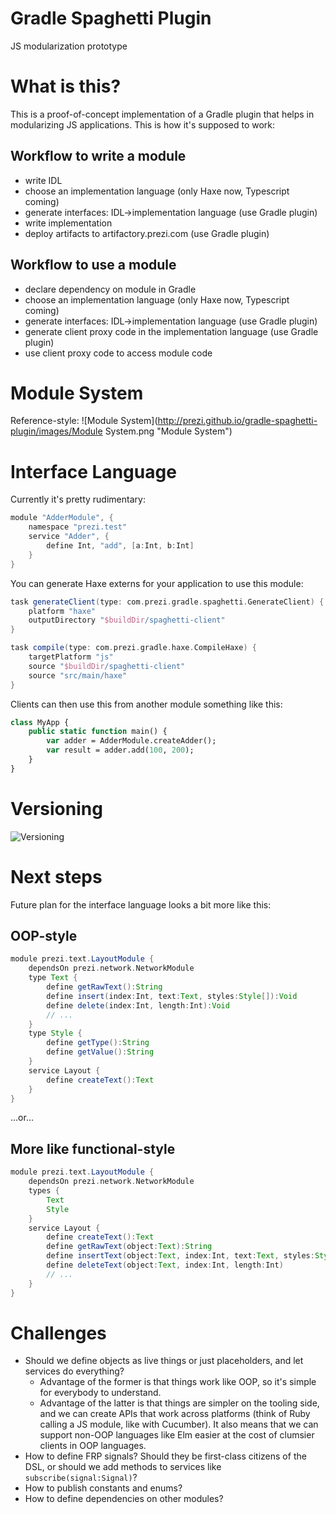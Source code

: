 Gradle Spaghetti Plugin
=======================

JS modularization prototype

# What is this?

This is a proof-of-concept implementation of a Gradle plugin that helps in modularizing JS applications. This is how it's supposed to work:

## Workflow to write a module

* write IDL
* choose an implementation language (only Haxe now, Typescript coming)
* generate interfaces: IDL->implementation language (use Gradle plugin)
* write implementation
* deploy artifacts to artifactory.prezi.com (use Gradle plugin)

## Workflow to use a module

* declare dependency on module in Gradle
* choose an implementation language (only Haxe now, Typescript coming)
* generate interfaces: IDL->implementation language (use Gradle plugin)
* generate client proxy code in the implementation language (use Gradle plugin)
* use client proxy code to access module code

# Module System

Reference-style: 
![Module System](http://prezi.github.io/gradle-spaghetti-plugin/images/Module System.png "Module System")

# Interface Language

Currently it's pretty rudimentary:

```groovy
module "AdderModule", {
	namespace "prezi.test"
	service "Adder", {
		define Int, "add", [a:Int, b:Int]
	}
}
```

You can generate Haxe externs for your application to use this module:

```groovy
task generateClient(type: com.prezi.gradle.spaghetti.GenerateClient) {
	platform "haxe"
	outputDirectory "$buildDir/spaghetti-client"
}

task compile(type: com.prezi.gradle.haxe.CompileHaxe) {
	targetPlatform "js"
	source "$buildDir/spaghetti-client"
	source "src/main/haxe"
}
```

Clients can then use this from another module something like this:

```haxe
class MyApp {
	public static function main() {
		var adder = AdderModule.createAdder();
		var result = adder.add(100, 200);
	}
}
```

# Versioning

![Versioning](http://prezi.github.io/gradle-spaghetti-plugin/images/Versioning.png "Versioning")


# Next steps

Future plan for the interface language looks a bit more like this:

## OOP-style

```groovy
module prezi.text.LayoutModule {
	dependsOn prezi.network.NetworkModule
	type Text {
		define getRawText():String
		define insert(index:Int, text:Text, styles:Style[]):Void
		define delete(index:Int, length:Int):Void
		// ...
	}
	type Style {
		define getType():String
		define getValue():String
	}
	service Layout {
		define createText():Text
	}
}
```

...or...

## More like functional-style

```groovy
module prezi.text.LayoutModule {
	dependsOn prezi.network.NetworkModule
	types {
		Text
		Style
	}
	service Layout {
		define createText():Text
		define getRawText(object:Text):String
		define insertText(object:Text, index:Int, text:Text, styles:Style[]):Void
		define deleteText(object:Text, index:Int, length:Int)
		// ...
	}
}
```

# Challenges

* Should we define objects as live things or just placeholders, and let services do everything?
	* Advantage of the former is that things work like OOP, so it's simple for everybody to understand.
	* Advantage of the latter is that things are simpler on the tooling side, and we can create APIs that work across platforms (think of Ruby calling a JS module, like with Cucumber). It also means that we can support non-OOP languages like Elm easier at the cost of clumsier clients in OOP languages.
* How to define FRP signals? Should they be first-class citizens of the DSL, or should we add methods to services like `subscribe(signal:Signal)`?
* How to publish constants and enums?
* How to define dependencies on other modules?
